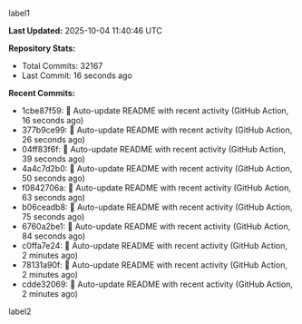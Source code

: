 
label1 
<!-- ACTIVITY_START -->
**Last Updated:** 2025-10-04 11:40:46 UTC

**Repository Stats:**
- Total Commits: 32167
- Last Commit: 16 seconds ago

**Recent Commits:**
- 1cbe87f59: 🤖 Auto-update README with recent activity (GitHub Action, 16 seconds ago)
- 377b9ce99: 🤖 Auto-update README with recent activity (GitHub Action, 26 seconds ago)
- 04ff83f6f: 🤖 Auto-update README with recent activity (GitHub Action, 39 seconds ago)
- 4a4c7d2b0: 🤖 Auto-update README with recent activity (GitHub Action, 50 seconds ago)
- f0842706a: 🤖 Auto-update README with recent activity (GitHub Action, 63 seconds ago)
- b06ceadb8: 🤖 Auto-update README with recent activity (GitHub Action, 75 seconds ago)
- 6760a2be1: 🤖 Auto-update README with recent activity (GitHub Action, 84 seconds ago)
- c0ffa7e24: 🤖 Auto-update README with recent activity (GitHub Action, 2 minutes ago)
- 78131a90f: 🤖 Auto-update README with recent activity (GitHub Action, 2 minutes ago)
- cdde32069: 🤖 Auto-update README with recent activity (GitHub Action, 2 minutes ago)
<!-- ACTIVITY_END -->

label2
